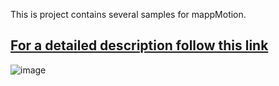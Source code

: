 This is project contains several samples for mappMotion.

## [**For a detailed description follow this link**](https://shiny-adventure-8kv77we.pages.github.io/)

![image](https://github.com/br-automation-com/mappMotion-Samples/assets/2972703/3d920717-3b1a-42e2-bfaa-212eea21ba3e)

